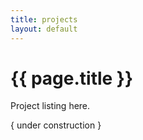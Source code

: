 ```yaml
---
title: projects
layout: default
---
```


# {{ page.title }}

Project listing here.

{ under construction }